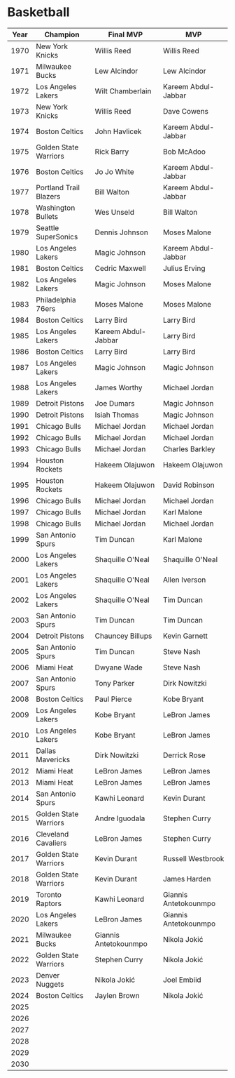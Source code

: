 # Basketball

| Year | Champion               | Final MVP             | MVP                   |
| ---- | ---------------------- | --------------------- | --------------------- |
| 1970 | New York Knicks        | Willis Reed           | Willis Reed           |
| 1971 | Milwaukee Bucks        | Lew Alcindor          | Lew Alcindor          |
| 1972 | Los Angeles Lakers     | Wilt Chamberlain      | Kareem Abdul-Jabbar   |
| 1973 | New York Knicks        | Willis Reed           | Dave Cowens           |
| 1974 | Boston Celtics         | John Havlicek         | Kareem Abdul-Jabbar   |
| 1975 | Golden State Warriors  | Rick Barry            | Bob McAdoo            |
| 1976 | Boston Celtics         | Jo Jo White           | Kareem Abdul-Jabbar   |
| 1977 | Portland Trail Blazers | Bill Walton           | Kareem Abdul-Jabbar   |
| 1978 | Washington Bullets     | Wes Unseld            | Bill Walton           |
| 1979 | Seattle SuperSonics    | Dennis Johnson        | Moses Malone          |
| 1980 | Los Angeles Lakers     | Magic Johnson         | Kareem Abdul-Jabbar   |
| 1981 | Boston Celtics         | Cedric Maxwell        | Julius Erving         |
| 1982 | Los Angeles Lakers     | Magic Johnson         | Moses Malone          |
| 1983 | Philadelphia 76ers     | Moses Malone          | Moses Malone          |
| 1984 | Boston Celtics         | Larry Bird            | Larry Bird            |
| 1985 | Los Angeles Lakers     | Kareem Abdul-Jabbar   | Larry Bird            |
| 1986 | Boston Celtics         | Larry Bird            | Larry Bird            |
| 1987 | Los Angeles Lakers     | Magic Johnson         | Magic Johnson         |
| 1988 | Los Angeles Lakers     | James Worthy          | Michael Jordan        |
| 1989 | Detroit Pistons        | Joe Dumars            | Magic Johnson         |
| 1990 | Detroit Pistons        | Isiah Thomas          | Magic Johnson         |
| 1991 | Chicago Bulls          | Michael Jordan        | Michael Jordan        |
| 1992 | Chicago Bulls          | Michael Jordan        | Michael Jordan        |
| 1993 | Chicago Bulls          | Michael Jordan        | Charles Barkley       |
| 1994 | Houston Rockets        | Hakeem Olajuwon       | Hakeem Olajuwon       |
| 1995 | Houston Rockets        | Hakeem Olajuwon       | David Robinson        |
| 1996 | Chicago Bulls          | Michael Jordan        | Michael Jordan        |
| 1997 | Chicago Bulls          | Michael Jordan        | Karl Malone           |
| 1998 | Chicago Bulls          | Michael Jordan        | Michael Jordan        |
| 1999 | San Antonio Spurs      | Tim Duncan            | Karl Malone           |
| 2000 | Los Angeles Lakers     | Shaquille O'Neal      | Shaquille O'Neal      |
| 2001 | Los Angeles Lakers     | Shaquille O'Neal      | Allen Iverson         |
| 2002 | Los Angeles Lakers     | Shaquille O'Neal      | Tim Duncan            |
| 2003 | San Antonio Spurs      | Tim Duncan            | Tim Duncan            |
| 2004 | Detroit Pistons        | Chauncey Billups      | Kevin Garnett         |
| 2005 | San Antonio Spurs      | Tim Duncan            | Steve Nash            |
| 2006 | Miami Heat             | Dwyane Wade           | Steve Nash            |
| 2007 | San Antonio Spurs      | Tony Parker           | Dirk Nowitzki         |
| 2008 | Boston Celtics         | Paul Pierce           | Kobe Bryant           |
| 2009 | Los Angeles Lakers     | Kobe Bryant           | LeBron James          |
| 2010 | Los Angeles Lakers     | Kobe Bryant           | LeBron James          |
| 2011 | Dallas Mavericks       | Dirk Nowitzki         | Derrick Rose          |
| 2012 | Miami Heat             | LeBron James          | LeBron James          |
| 2013 | Miami Heat             | LeBron James          | LeBron James          |
| 2014 | San Antonio Spurs      | Kawhi Leonard         | Kevin Durant          |
| 2015 | Golden State Warriors  | Andre Iguodala        | Stephen Curry         |
| 2016 | Cleveland Cavaliers    | LeBron James          | Stephen Curry         |
| 2017 | Golden State Warriors  | Kevin Durant          | Russell Westbrook     |
| 2018 | Golden State Warriors  | Kevin Durant          | James Harden          |
| 2019 | Toronto Raptors        | Kawhi Leonard         | Giannis Antetokounmpo |
| 2020 | Los Angeles Lakers     | LeBron James          | Giannis Antetokounmpo |
| 2021 | Milwaukee Bucks        | Giannis Antetokounmpo | Nikola Jokić          |
| 2022 | Golden State Warriors  | Stephen Curry         | Nikola Jokić          |
| 2023 | Denver Nuggets         | Nikola Jokić          | Joel Embiid           |
| 2024 | Boston Celtics         | Jaylen Brown          | Nikola Jokić          |
| 2025 |                        |                       |                       |
| 2026 |                        |                       |                       |
| 2027 |                        |                       |                       |
| 2028 |                        |                       |                       |
| 2029 |                        |                       |                       |
| 2030 |                        |                       |                       |

